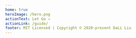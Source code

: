 ```yaml
---
home: true
heroImage: /hero.png
actionText: Let Go →
actionLink: /guide/
footer: MIT Licensed | Copyright © 2020-present DaLi Liu
---
```


